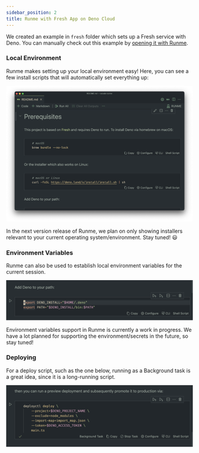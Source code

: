 ```yaml
---
sidebar_position: 2
title: Runme with Fresh App on Deno Cloud
---
```


We created an example in `fresh` folder which sets up a Fresh service with Deno. You can manually check out this example by [opening it with Runme](https://runme.dev/api/runme?repository=https%3A%2F%2Fgithub.com%2Fstateful%2Fvscode-runme.git&fileToOpen=examples%2Ffresh%2FREADME.md).

### Local Environment

Runme makes setting up your local environment easy! Here, you can see a few install scripts that will automatically set everything up:

![Runme Local Environment](../../static/img/runme-local-enviroment.png)

In the next version release of Runme, we plan on only showing installers relevant to your current operating system/environment. Stay tuned! 😃

### Environment Variables

Runme can also be used to establish local environment variables for the current session.

![establish environmental variables in vs code](../../static/img/environmental-variables-vs-code.png)

Environment variables support in Runme is currently a work in progress. We have a lot planned for supporting the environment/secrets in the future, so stay tuned!

### Deploying

For a deploy script, such as the one below, running as a Background task is a great idea, since it is a long-running script.

![deploy script in vs code](../../static/img/deploying-a-script.png)

